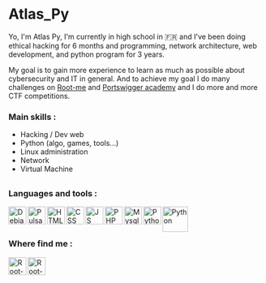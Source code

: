 <h1>Atlas_Py</h1>

<p>Yo, I'm Atlas Py, I'm currently in high school in 🇫🇷 and I've been doing ethical hacking for 6 months and programming, network architecture, web development, and python program for 3 years.</p>
<p></p>My goal is to gain more experience to learn as much as possible about cybersecurity and IT in general. And to achieve my goal I do many challenges on <a href="https://www.root-me.org/">Root-me</a> and <a href="https://portswigger.net/web-security">Portswigger academy</a> and I do more and more CTF competitions.</p>

<h3>Main skills : </h3>
<ul>
  <li>Hacking / Dev web</li>
  <li>Python (algo, games, tools...) </li>
  <li>Linux administration</li>
  <li>Network</li>
  <li>Virtual Machine</li>
</ul>

<h2></h2>

<h3>Languages and tools : </h3>

<img align="left" alt="Debian" width="35px" src="https://cdn.jsdelivr.net/gh/devicons/devicon/icons/debian/debian-original.svg" />
<img align="left" alt="Pulsar editor" width="35px" src="https://web.pulsar-edit.dev/public/pulsar_name.svg" />
<img align="left" alt="HTML" width="35px" src="https://cdn.jsdelivr.net/gh/devicons/devicon/icons/html5/html5-original.svg" />
<img align="left" alt="CSS" width="35px" src="https://cdn.jsdelivr.net/gh/devicons/devicon/icons/css3/css3-original.svg" />
<img align="left" alt="JS" width="35px" src="https://cdn.jsdelivr.net/gh/devicons/devicon/icons/javascript/javascript-original.svg" />
<img align="left" alt="PHP" width="35px" src="https://cdn.jsdelivr.net/gh/devicons/devicon/icons/php/php-original.svg" />
<img align="left" alt="Mysql" width="35px" src="https://cdn.jsdelivr.net/gh/devicons/devicon/icons/mysql/mysql-original.svg" />
<img align="left" alt="Python" width="35px" src="https://cdn.jsdelivr.net/gh/devicons/devicon/icons/python/python-original.svg" />
<img align="left" alt="Python" width="50px" src="https://upload.wikimedia.org/wikipedia/commons/0/08/Cisco_logo_blue_2016.svg" /></br></br>

<h2></h2>


<h3>Where find me : </h3>
<a href="https://www.root-me.org/Atlas_py" target="_blank"><img align="left" alt="Root-me" width="35px" src="https://www.root-me.org/IMG/siteon0.svg" />
<a href="https://discordapp.com/users/1025438028530991175" target="_blank"><img align="left" alt="Root-me" width="35px" src="https://www.svgrepo.com/show/330307/discord.svg" />







